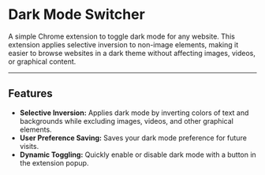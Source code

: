 # Dark Mode Switcher

A simple Chrome extension to toggle dark mode for any website. This extension applies selective inversion to non-image elements, making it easier to browse websites in a dark theme without affecting images, videos, or graphical content.

---

## Features

- **Selective Inversion:** Applies dark mode by inverting colors of text and backgrounds while excluding images, videos, and other graphical elements.
- **User Preference Saving:** Saves your dark mode preference for future visits.
- **Dynamic Toggling:** Quickly enable or disable dark mode with a button in the extension popup.